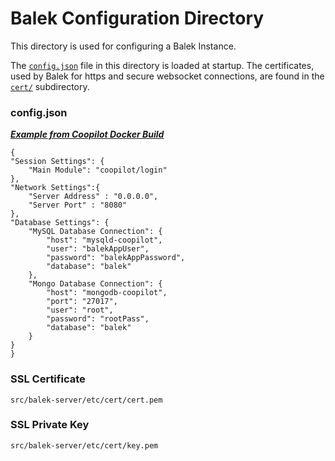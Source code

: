 # Balek Configuration Directory
This directory is used for configuring a Balek Instance.

The [`config.json`](config.json) file in this directory is
loaded at startup. The certificates, used by Balek for https 
and secure websocket connections, are found in the [`cert/`](cert/README.md) subdirectory.

### config.json

**_[Example from Coopilot Docker Build](../../../builds/coopilot/conf/config.json)_**

    {
	"Session Settings": {
		"Main Module": "coopilot/login"
	},
	"Network Settings":{
		"Server Address" : "0.0.0.0",
		"Server Port" : "8080"
	},
	"Database Settings": {
		"MySQL Database Connection": {
			"host": "mysqld-coopilot",
			"user": "balekAppUser",
			"password": "balekAppPassword",
			"database": "balek"
		},
		"Mongo Database Connection": {
			"host": "mongodb-coopilot",
			"port": "27017",
			"user": "root",
			"password": "rootPass",
			"database": "balek"
		}
	}
	}


### SSL Certificate
`src/balek-server/etc/cert/cert.pem`

### SSL Private Key
`src/balek-server/etc/cert/key.pem`
